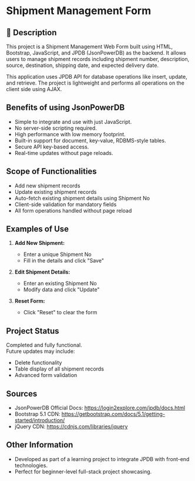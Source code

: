 # Shipment Management Form 

## 📄 Description
This project is a Shipment Management Web Form built using HTML, Bootstrap, JavaScript, and JPDB (JsonPowerDB) as the backend. It allows users to manage shipment records including shipment number, description, source, destination, shipping date, and expected delivery date.

This application uses JPDB API for database operations like insert, update, and retrieve. The project is lightweight and performs all operations on the client side using AJAX.

## Benefits of using JsonPowerDB
- Simple to integrate and use with just JavaScript.
- No server-side scripting required.
- High performance with low memory footprint.
- Built-in support for document, key-value, RDBMS-style tables.
- Secure API key-based access.
- Real-time updates without page reloads.

## Scope of Functionalities
- Add new shipment records
- Update existing shipment records
- Auto-fetch existing shipment details using Shipment No
- Client-side validation for mandatory fields
- All form operations handled without page reload

## Examples of Use
1. **Add New Shipment:**
   - Enter a unique Shipment No
   - Fill in the details and click "Save"

2. **Edit Shipment Details:**
   - Enter an existing Shipment No
   - Modify data and click "Update"

3. **Reset Form:**
   - Click "Reset" to clear the form

## Project Status
Completed and fully functional.  
Future updates may include:
- Delete functionality  
- Table display of all shipment records  
- Advanced form validation

## Sources
- JsonPowerDB Official Docs: https://login2explore.com/jpdb/docs.html
- Bootstrap 5.1 CDN: https://getbootstrap.com/docs/5.1/getting-started/introduction/
- jQuery CDN: https://cdnjs.com/libraries/jquery

## Other Information
- Developed as part of a learning project to integrate JPDB with front-end technologies.
- Perfect for beginner-level full-stack project showcasing.

